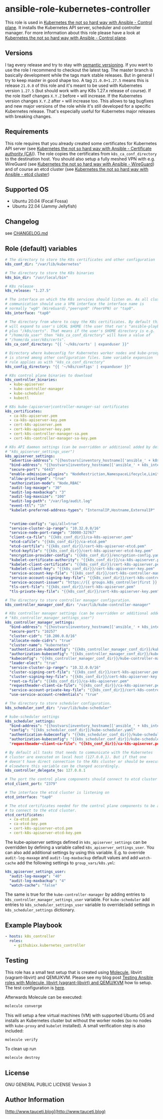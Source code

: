 ansible-role-kubernetes-controller
==================================

This role is used in [Kubernetes the not so hard way with Ansible - Control plane](https://www.tauceti.blog/post/kubernetes-the-not-so-hard-way-with-ansible-control-plane/). It installs the Kubernetes API server, scheduler and controller manager. For more information about this role please have a look at [Kubernetes the not so hard way with Ansible - Control plane](https://www.tauceti.blog/post/kubernetes-the-not-so-hard-way-with-ansible-control-plane/).

Versions
--------

I tag every release and try to stay with [semantic versioning](http://semver.org). If you want to use the role I recommend to checkout the latest tag. The master branch is basically development while the tags mark stable releases. But in general I try to keep master in good shape too. A tag `21.0.0+1.27.5` means this is release `21.0.0` of this role and it's meant to be used with Kubernetes version `1.27.5` (but should work with any K8s 1.27.x release of course). If the role itself changes `X.Y.Z` before `+` will increase. If the Kubernetes version changes `X.Y.Z` after `+` will increase too. This allows to tag bugfixes and new major versions of the role while it's still developed for a specific Kubernetes release. That's especially useful for Kubernetes major releases with breaking changes.

Requirements
------------

This role requires that you already created some certificates for Kubernetes API server (see [Kubernetes the not so hard way with Ansible - Certificate authority (CA)](https://www.tauceti.blog/post/kubernetes-the-not-so-hard-way-with-ansible-certificate-authority/)). The role copies the certificates from `k8s_ca_conf_directory` to the destination host. You should also setup a fully meshed VPN with e.g. WireGuard (see [Kubernetes the not so hard way with Ansible - WireGuard](https://www.tauceti.blog/post/kubernetes-the-not-so-hard-way-with-ansible-wireguard/)) and of course an etcd cluster (see [Kubernetes the not so hard way with Ansible - etcd cluster](https://www.tauceti.blog/post/kubernetes-the-not-so-hard-way-with-ansible-etcd/))

Supported OS
------------

- Ubuntu 20.04 (Focal Fossa)
- Ubuntu 22.04 (Jammy Jellyfish)

Changelog
---------

see [CHANGELOG.md](https://github.com/githubixx/ansible-role-kubernetes-controller/blob/master/CHANGELOG.md)

Role (default) variables
------------------------

```yaml
# The directory to store the K8s certificates and other configuration
k8s_conf_dir: "/var/lib/kubernetes"

# The directory to store the K8s binaries
k8s_bin_dir: "/usr/local/bin"

# K8s release
k8s_release: "1.27.5"

# The interface on which the K8s services should listen on. As all cluster
# communication should use a VPN interface the interface name is
# normally "wg0" (WireGuard),"peervpn0" (PeerVPN) or "tap0".
k8s_interface: "tap0"

# The directory from where to copy the K8s certificates. By default this
# will expand to user's LOCAL $HOME (the user that run's "ansible-playbook ..."
# plus "/k8s/certs". That means if the user's $HOME directory is e.g.
# "/home/da_user" then "k8s_ca_conf_directory" will have a value of
# "/home/da_user/k8s/certs".
k8s_ca_conf_directory: "{{ '~/k8s/certs' | expanduser }}"

# Directory where kubeconfig for Kubernetes worker nodes and kube-proxy
# is stored among other configuration files. Same variable expansion
# rule applies as with "k8s_ca_conf_directory"
k8s_config_directory: "{{ '~/k8s/configs' | expanduser }}"

# K8s control plane binaries to download
k8s_controller_binaries:
  - kube-apiserver
  - kube-controller-manager
  - kube-scheduler
  - kubectl

# K8s kube-(apiserver|controller-manager-sa) certificates
k8s_certificates:
  - ca-k8s-apiserver.pem
  - ca-k8s-apiserver-key.pem
  - cert-k8s-apiserver.pem
  - cert-k8s-apiserver-key.pem
  - cert-k8s-controller-manager-sa.pem
  - cert-k8s-controller-manager-sa-key.pem

# K8s API daemon settings (can be overridden or additional added by defining
# "k8s_apiserver_settings_user")
k8s_apiserver_settings:
  "advertise-address": "{{hostvars[inventory_hostname]['ansible_' + k8s_interface].ipv4.address}}"
  "bind-address": "{{hostvars[inventory_hostname]['ansible_' + k8s_interface].ipv4.address}}"
  "secure-port": "6443"
  "enable-admission-plugins": "NodeRestriction,NamespaceLifecycle,LimitRanger,ServiceAccount,TaintNodesByCondition,Priority,DefaultTolerationSeconds,DefaultStorageClass,PersistentVolumeClaimResize,MutatingAdmissionWebhook,ValidatingAdmissionWebhook,ResourceQuota"
  "allow-privileged": "true"
  "authorization-mode": "Node,RBAC"
  "audit-log-maxage": "30"
  "audit-log-maxbackup": "3"
  "audit-log-maxsize": "100"
  "audit-log-path": "/var/log/audit.log"
  "event-ttl": "1h"
  "kubelet-preferred-address-types": "InternalIP,Hostname,ExternalIP"  # "--kubelet-preferred-address-types" defaults to:
                                                                       # "Hostname,InternalDNS,InternalIP,ExternalDNS,ExternalIP"
                                                                       # Needs to be changed to make "kubectl logs" and "kubectl exec" work.
  "runtime-config": "api/all=true"
  "service-cluster-ip-range": "10.32.0.0/16"
  "service-node-port-range": "30000-32767"
  "client-ca-file": "{{k8s_conf_dir}}/ca-k8s-apiserver.pem"
  "etcd-cafile": "{{k8s_conf_dir}}/ca-etcd.pem"
  "etcd-certfile": "{{k8s_conf_dir}}/cert-k8s-apiserver-etcd.pem"
  "etcd-keyfile": "{{k8s_conf_dir}}/cert-k8s-apiserver-etcd-key.pem"
  "encryption-provider-config": "{{k8s_conf_dir}}/encryption-config.yaml"
  "kubelet-certificate-authority": "{{k8s_conf_dir}}/ca-k8s-apiserver.pem"
  "kubelet-client-certificate": "{{k8s_conf_dir}}/cert-k8s-apiserver.pem"
  "kubelet-client-key": "{{k8s_conf_dir}}/cert-k8s-apiserver-key.pem"
  "service-account-key-file": "{{k8s_conf_dir}}/cert-k8s-controller-manager-sa.pem"
  "service-account-signing-key-file": "{{k8s_conf_dir}}/cert-k8s-controller-manager-sa-key.pem"
  "service-account-issuer": "https://{{ groups.k8s_controller|first }}:6443"
  "tls-cert-file": "{{k8s_conf_dir}}/cert-k8s-apiserver.pem"
  "tls-private-key-file": "{{k8s_conf_dir}}/cert-k8s-apiserver-key.pem"

# The directory to store controller manager configuration.
k8s_controller_manager_conf_dir: "/var/lib/kube-controller-manager"

# K8s controller manager settings (can be overridden or additional added by defining
# "k8s_controller_manager_settings_user")
k8s_controller_manager_settings:
  "bind-address": "{{hostvars[inventory_hostname]['ansible_' + k8s_interface].ipv4.address}}"
  "secure-port": "10257"
  "cluster-cidr": "10.200.0.0/16"
  "allocate-node-cidrs": "true"
  "cluster-name": "kubernetes"
  "authentication-kubeconfig": "{{k8s_controller_manager_conf_dir}}/kube-controller-manager.kubeconfig"
  "authorization-kubeconfig": "{{k8s_controller_manager_conf_dir}}/kube-controller-manager.kubeconfig"
  "kubeconfig": "{{k8s_controller_manager_conf_dir}}/kube-controller-manager.kubeconfig"
  "leader-elect": "true"
  "service-cluster-ip-range": "10.32.0.0/16"
  "cluster-signing-cert-file": "{{k8s_conf_dir}}/cert-k8s-apiserver.pem"
  "cluster-signing-key-file": "{{k8s_conf_dir}}/cert-k8s-apiserver-key.pem"
  "root-ca-file": "{{k8s_conf_dir}}/ca-k8s-apiserver.pem"
  "requestheader-client-ca-file": "{{k8s_conf_dir}}/ca-k8s-apiserver.pem"
  "service-account-private-key-file": "{{k8s_conf_dir}}/cert-k8s-controller-manager-sa-key.pem"
  "use-service-account-credentials": "true"

# The directory to store scheduler configuration.
k8s_scheduler_conf_dir: "/var/lib/kube-scheduler"

# kube-scheduler settings
k8s_scheduler_settings:
  "bind-address": "{{hostvars[inventory_hostname]['ansible_' + k8s_interface].ipv4.address}}"
  "config": "{{k8s_scheduler_conf_dir}}/kube-scheduler.yaml"
  "authentication-kubeconfig": "{{k8s_scheduler_conf_dir}}/kube-scheduler.kubeconfig"
  "authorization-kubeconfig": "{{k8s_scheduler_conf_dir}}/kube-scheduler.kubeconfig
  "requestheader-client-ca-file": "{{k8s_conf_dir}}/ca-k8s-apiserver.pem"

# By default all tasks that needs to communicate with the Kubernetes
# cluster are executed on local host (127.0.0.1). But if that one
# doesn't have direct connection to the K8s cluster or should be executed
# elsewhere this variable can be changed accordingly.
k8s_controller_delegate_to: 127.0.0.1

# The port the control plane components should connect to etcd cluster
etcd_client_port: "2379"

# The interface the etcd cluster is listening on
etcd_interface: "tap0"

# The etcd certificates needed for the control plane components to be able
# to connect to the etcd cluster.
etcd_certificates:
  - ca-etcd.pem
  - ca-etcd-key.pem
  - cert-k8s-apiserver-etcd.pem
  - cert-k8s-apiserver-etcd-key.pem
```

The kube-apiserver settings defined in `k8s_apiserver_settings` can be overridden by defining a variable called `k8s_apiserver_settings_user`. You can also add additional settings by using this variable. E.g. to override `audit-log-maxage` and `audit-log-maxbackup` default values and add `watch-cache` add the following settings to `group_vars/k8s.yml`:

```yaml
k8s_apiserver_settings_user:
  "audit-log-maxage": "40"
  "audit-log-maxbackup": "4"
  "watch-cache": "false"
```

The same is true for the `kube-controller-manager` by adding entries to `k8s_controller_manager_settings_user` variable. For `kube-scheduler` add entries to `k8s_scheduler_settings_user` variable to override/add settings in `k8s_scheduler_settings` dictionary.

Example Playbook
----------------

```yaml
- hosts: k8s_controller
  roles:
    - githubixx.kubernetes_controller
```

Testing
-------

This role has a small test setup that is created using [Molecule](https://github.com/ansible-community/molecule), libvirt (vagrant-libvirt) and QEMU/KVM. Please see my blog post [Testing Ansible roles with Molecule, libvirt (vagrant-libvirt) and QEMU/KVM](https://www.tauceti.blog/posts/testing-ansible-roles-with-molecule-libvirt-vagrant-qemu-kvm/) how to setup. The test configuration is [here](https://github.com/githubixx/ansible-role-kubernetes-controller/tree/master/molecule/default).

Afterwards Molecule can be executed:

```bash
molecule converge
```

This will setup a few virtual machines (VM) with supported Ubuntu OS and installs an Kubernetes cluster but without the worker nodes (so no nodes with `kube-proxy` and `kubelet` installed). A small verification step is also included:

```bash
molecule verify
```

To clean up run

```bash
molecule destroy
```

License
-------

GNU GENERAL PUBLIC LICENSE Version 3

Author Information
------------------

[http://www.tauceti.blog](http://www.tauceti.blog)
